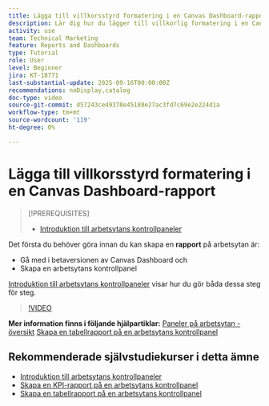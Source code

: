 ```yaml
---
title: Lägga till villkorsstyrd formatering i en Canvas Dashboard-rapport
description: Lär dig hur du lägger till villkorlig formatering i en Canvas Dashboard-rapport.
activity: use
team: Technical Marketing
feature: Reports and Dashboards
type: Tutorial
role: User
level: Beginner
jira: KT-18771
last-substantial-update: 2025-09-16T00:00:00Z
recommendations: noDisplay,catalog
doc-type: video
source-git-commit: d57243ce49378e45188e27ac3fd7c69e2e224d1a
workflow-type: tm+mt
source-wordcount: '119'
ht-degree: 0%

---
```


# Lägga till villkorsstyrd formatering i en Canvas Dashboard-rapport

>[!PREREQUISITES]
>
>* [Introduktion till arbetsytans kontrollpaneler](/help/reporting/canvas-dashboards/introduction-to-canvas-dashboards.md)

Det första du behöver göra innan du kan skapa en **rapport** på arbetsytan är:

* Gå med i betaversionen av Canvas Dashboard och
* Skapa en arbetsytans kontrollpanel

[Introduktion till arbetsytans kontrollpaneler](/help/reporting/canvas-dashboards/introduction-to-canvas-dashboards.md) visar hur du gör båda dessa steg för steg.

>[!VIDEO](https://video.tv.adobe.com/v/3474979/?quality=12&learn=on&enablevpops&captions=swe)

**Mer information finns i följande hjälpartiklar:**
[Paneler på arbetsytan - översikt](https://experienceleague.adobe.com/sv/docs/workfront/using/reporting/canvas-dashboards/canvas-dashboards-overview)
[Skapa en tabellrapport på en arbetsytans kontrollpanel ](https://experienceleague.adobe.com/sv/docs/workfront/using/reporting/canvas-dashboards/add-reports/build-table-report)

## Rekommenderade självstudiekurser i detta ämne

* [Introduktion till arbetsytans kontrollpaneler](/help/reporting/canvas-dashboards/introduction-to-canvas-dashboards.md)
* [Skapa en KPI-rapport på en arbetsytans kontrollpanel](/help/reporting/canvas-dashboards/create-a-kpi-report-on-a-canvas-dashboard.md)
* [Skapa en tabellrapport på en arbetsytans kontrollpanel](/help/reporting/canvas-dashboards/create-a-table-report-on-a-canvas-dashboard.md)

